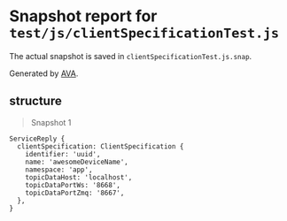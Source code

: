 # Snapshot report for `test/js/clientSpecificationTest.js`

The actual snapshot is saved in `clientSpecificationTest.js.snap`.

Generated by [AVA](https://ava.li).

## structure

> Snapshot 1

    ServiceReply {
      clientSpecification: ClientSpecification {
        identifier: 'uuid',
        name: 'awesomeDeviceName',
        namespace: 'app',
        topicDataHost: 'localhost',
        topicDataPortWs: '8668',
        topicDataPortZmq: '8667',
      },
    }
